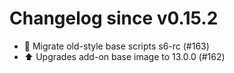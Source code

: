 # Changelog since v0.15.2
- 🔨 Migrate old-style base scripts s6-rc (#163) 
- ⬆️ Upgrades add-on base image to 13.0.0 (#162) 
